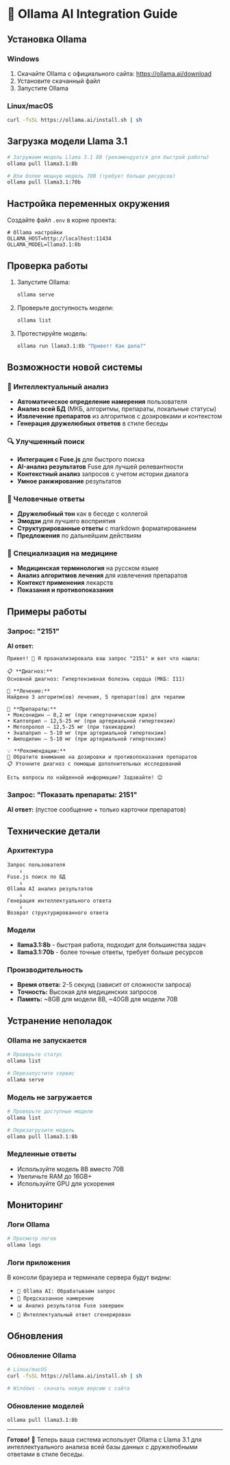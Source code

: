 # 🤖 Ollama AI Integration Guide

## Установка Ollama

### Windows
1. Скачайте Ollama с официального сайта: https://ollama.ai/download
2. Установите скачанный файл
3. Запустите Ollama

### Linux/macOS
```bash
curl -fsSL https://ollama.ai/install.sh | sh
```

## Загрузка модели Llama 3.1

```bash
# Загружаем модель Llama 3.1 8B (рекомендуется для быстрой работы)
ollama pull llama3.1:8b

# Или более мощную модель 70B (требует больше ресурсов)
ollama pull llama3.1:70b
```

## Настройка переменных окружения

Создайте файл `.env` в корне проекта:

```env
# Ollama настройки
OLLAMA_HOST=http://localhost:11434
OLLAMA_MODEL=llama3.1:8b
```

## Проверка работы

1. Запустите Ollama:
   ```bash
   ollama serve
   ```

2. Проверьте доступность модели:
   ```bash
   ollama list
   ```

3. Протестируйте модель:
   ```bash
   ollama run llama3.1:8b "Привет! Как дела?"
   ```

## Возможности новой системы

### 🧠 Интеллектуальный анализ
- **Автоматическое определение намерения** пользователя
- **Анализ всей БД** (МКБ, алгоритмы, препараты, локальные статусы)
- **Извлечение препаратов** из алгоритмов с дозировками и контекстом
- **Генерация дружелюбных ответов** в стиле беседы

### 🔍 Улучшенный поиск
- **Интеграция с Fuse.js** для быстрого поиска
- **AI-анализ результатов** Fuse для лучшей релевантности
- **Контекстный анализ** запросов с учетом истории диалога
- **Умное ранжирование** результатов

### 💬 Человечные ответы
- **Дружелюбный тон** как в беседе с коллегой
- **Эмодзи** для лучшего восприятия
- **Структурированные ответы** с markdown форматированием
- **Предложения** по дальнейшим действиям

### 🎯 Специализация на медицине
- **Медицинская терминология** на русском языке
- **Анализ алгоритмов лечения** для извлечения препаратов
- **Контекст применения** лекарств
- **Показания и противопоказания**

## Примеры работы

### Запрос: "2151"
**AI ответ:**
```
Привет! 👋 Я проанализировала ваш запрос "2151" и вот что нашла:

📋 **Диагноз:**
Основной диагноз: Гипертензивная болезнь сердца (МКБ: I11)

🔬 **Лечение:**
Найдено 3 алгоритм(ов) лечения, 5 препарат(ов) для терапии

💊 **Препараты:**
• Моксонидин — 0,2 мг (при гипертоническом кризе)
• Каптоприл — 12,5-25 мг (при артериальной гипертензии)
• Метопролол — 12,5-25 мг (при тахикардии)
• Эналаприл — 5-10 мг (при артериальной гипертензии)
• Амлодипин — 5-10 мг (при артериальной гипертензии)

💡 **Рекомендации:**
💊 Обратите внимание на дозировки и противопоказания препаратов
📋 Уточните диагноз с помощью дополнительных исследований

Есть вопросы по найденной информации? Задавайте! 😊
```

### Запрос: "Показать препараты: 2151"
**AI ответ:** (пустое сообщение + только карточки препаратов)

## Технические детали

### Архитектура
```
Запрос пользователя
    ↓
Fuse.js поиск по БД
    ↓
Ollama AI анализ результатов
    ↓
Генерация интеллектуального ответа
    ↓
Возврат структурированного ответа
```

### Модели
- **llama3.1:8b** - быстрая работа, подходит для большинства задач
- **llama3.1:70b** - более точные ответы, требует больше ресурсов

### Производительность
- **Время ответа:** 2-5 секунд (зависит от сложности запроса)
- **Точность:** Высокая для медицинских запросов
- **Память:** ~8GB для модели 8B, ~40GB для модели 70B

## Устранение неполадок

### Ollama не запускается
```bash
# Проверьте статус
ollama list

# Перезапустите сервис
ollama serve
```

### Модель не загружается
```bash
# Проверьте доступные модели
ollama list

# Перезагрузите модель
ollama pull llama3.1:8b
```

### Медленные ответы
- Используйте модель 8B вместо 70B
- Увеличьте RAM до 16GB+
- Используйте GPU для ускорения

## Мониторинг

### Логи Ollama
```bash
# Просмотр логов
ollama logs
```

### Логи приложения
В консоли браузера и терминале сервера будут видны:
- `🤖 Ollama AI: Обрабатываем запрос`
- `🎯 Предсказанное намерение`
- `📊 Анализ результатов Fuse завершен`
- `💬 Интеллектуальный ответ сгенерирован`

## Обновления

### Обновление Ollama
```bash
# Linux/macOS
curl -fsSL https://ollama.ai/install.sh | sh

# Windows - скачать новую версию с сайта
```

### Обновление моделей
```bash
ollama pull llama3.1:8b
```

---

**Готово!** 🎉 Теперь ваша система использует Ollama с Llama 3.1 для интеллектуального анализа всей базы данных с дружелюбными ответами в стиле беседы.
